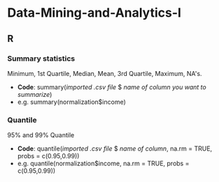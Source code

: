 # Data-Mining-and-Analytics-I
## R
### Summary statistics
Minimum, 1st Quartile, Median, Mean, 3rd Quartile, Maximum, NA's.
 - **Code**: summary(*imported .csv file* $ *name of column you want to summarize*)
 - e.g. summary(normalization$income)
### Quantile
95% and 99% Quantile
- **Code**: quantile(*imported .csv file* $ *name of column*, na.rm = TRUE, probs = c(0.95,0.99))
- e.g. quantile(normalization$income, na.rm = TRUE, probs = c(0.95,0.99))
